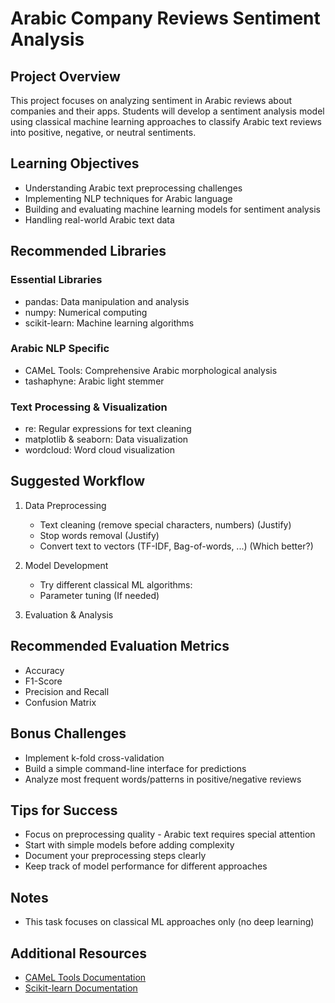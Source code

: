# Arabic Company Reviews Sentiment Analysis

## Project Overview
This project focuses on analyzing sentiment in Arabic reviews about companies and their apps. Students will develop a sentiment analysis model using classical machine learning approaches to classify Arabic text reviews into positive, negative, or neutral sentiments.

## Learning Objectives
- Understanding Arabic text preprocessing challenges
- Implementing NLP techniques for Arabic language
- Building and evaluating machine learning models for sentiment analysis
- Handling real-world Arabic text data


## Recommended Libraries
### Essential Libraries
- pandas: Data manipulation and analysis
- numpy: Numerical computing
- scikit-learn: Machine learning algorithms

### Arabic NLP Specific
- CAMeL Tools: Comprehensive Arabic morphological analysis
- tashaphyne: Arabic light stemmer

### Text Processing & Visualization
- re: Regular expressions for text cleaning
- matplotlib & seaborn: Data visualization
- wordcloud: Word cloud visualization

## Suggested Workflow
1. Data Preprocessing 
   - Text cleaning (remove special characters, numbers) (Justify)
   - Stop words removal (Justify)
   - Convert text to vectors (TF-IDF, Bag-of-words, ...) (Which better?)

2. Model Development 
   - Try different classical ML algorithms:
   - Parameter tuning (If needed)

3. Evaluation & Analysis 


## Recommended Evaluation Metrics
- Accuracy
- F1-Score
- Precision and Recall
- Confusion Matrix

## Bonus Challenges
- Implement k-fold cross-validation
- Build a simple command-line interface for predictions
- Analyze most frequent words/patterns in positive/negative reviews


## Tips for Success
- Focus on preprocessing quality - Arabic text requires special attention
- Start with simple models before adding complexity
- Document your preprocessing steps clearly
- Keep track of model performance for different approaches

## Notes
- This task focuses on classical ML approaches only (no deep learning)



## Additional Resources
- [CAMeL Tools Documentation](https://camel-tools.readthedocs.io/)
- [Scikit-learn Documentation](https://scikit-learn.org/)
